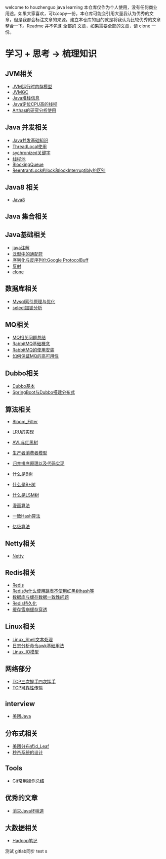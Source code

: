 welcome to houzhenguo java learning
本仓库仅作为个人使用，没有任何商业用途。如果大家喜欢，可以copy一份。本仓库可能会引用大量我认为优秀的文章，但是我都会标注文章的来源。建立本仓库的目的就是将我认为比较优秀的文章整合一下。Readme 并不包含 全部的 文章，如果需要全部的文章，请 clone 一份。

# 学习 + 思考 -> 梳理知识 

## JVM相关   
- [JVM运行时内存模型](./docs/jvm/jvm系列(一)内存结构.md)
- [JVMGC](./docs/jvm/jvm系列(二)GC.md)
- [Java堆栈信息](./docs/jvm/Java堆栈信息.md)
- [Java定位CPU高的线程](./docs/jvm/Java定位CPU高的线程.md)
- [Arthas的研究分析使用](./docs/jvm/Arthas的研究分析使用.md)

## Java 并发相关
- [Java并发基础知识](./docs/java/multithread/currentbase.md)
- [ThreadLocal使用](./docs/java/multithread/threadlocal.md)
- [sychronized关键字](./docs/java/multithread/synchronized.md)
- [线程池](./docs/java/multithread/threadpool.md)
- [BlockingQueue](./docs/java/multithread/BlockingQueue.md)
- [ReentrantLock的lock和lockInterruptibly的区别](./docs/java/multithread/ReentrantLock的lock和lockInterruptibly的区别.md)

## Java8 相关

- [Java8](./docs/java/java8/java8Tutotial.md)

## Java 集合相关

## Java基础相关

- [java注解](./docs/java/base/annotation.md)
- [泛型中的通配符](./docs/java/core/泛型中的通配符.md)
- [序列化与反序列化Google ProtocolBuff](./docs/java/core/序列化与反序列化.md)
- [反射](./docs/java/core/反射.md)
- [clone](./docs/java/core/clone.md)

## 数据库相关

- [Mysql索引原理与优化](./docs/db/mysql/mysql索引和sql调优.md)
- [select加锁分析](./docs/db/mysql/select加锁分析.md)

## MQ相关

- [MQ相关问题总结](./docs/mq/MQ常见问题总结.md)
- [RabbitMQ基础概念](./docs/mq/RabbitMQ基础概念.md)
- [RabbitMQ的使用安装](./docs/mq/RabbitMQ的使用安装.md)
- [如何保证MQ的高可用性](./docs/mq/如何保证MQ的高可用性.md)

## Dubbo相关
- [Dubbo基本](./docs/dubbo/dubbo.md)
- [SpringBoot与Dubbo搭建分布式](./docs/dubbo/springboot-dubbo.md)

## 算法相关
- [Bloom_Filter](./docs/datastructure/guava-bloom-filter.md)
- [LRU的实现](./docs/datastructure/LRU_MY.md)
- [AVL与红黑树](./docs/garbage/AVL与红黑树.md)
- [生产者消费者模型](./docs/garbage/生产者消费者模型.md)
- [归并排序原理以及代码实现](./docs/datastructure/sort/归并排序.md)
- [什么是B树](./docs/datastructure/tree/什么是B树.md)
- [什么是B+树](./docs/datastructure/tree/什么是B+树.md)
- [什么是LSM树](./docs/datastructure/tree/什么是LSM树.md)

- [漫画算法](./docs/datastructure/other/漫画算法.md)
- [一致Hash算法](./docs/datastructure/other/一致hash算法.md)

- [亿级算法](./docs/datastructure/bigdata/亿级算法.md)

## Netty相关

- [Netty](./docs/netty/netty到底是什么.md)

## Redis相关

- [Redis](./docs/redis/Redis.md)
- [Redis为什么使用跳表不使用红黑树hash等](./docs/redis/Redis为什么用跳表而不使用平衡树.md)
- [数据库与缓存数据一致性问题](./docs/redis/数据库与缓存数据一致性问题.md)
- [Redis持久化](./docs/redis/Redis持久化.md)
- [缓存雪崩缓存穿透](./docs/redis/缓存雪崩缓存穿透.md)


## Linux相关

- [Linux_Shell文本处理](./docs/linux/Linux_Shell文本处理.md)
- [日志分析命令awk基础用法](./docs/linux/日志分析命令awk基础用法.md)
- [Linux_IO模型](./docs/linux/IO模型.md)

## 网络部分

- [TCP三次握手四次挥手](./docs/net/TCP三次握手四次挥手.md)
- [TCP可靠性传输](./docs/net/TCP可靠性.md)

## interview

- [美团Java](./docs/niuke/meituan.md)

## 分布式相关

- [美团分布式id_Leaf](./docs/distributed/美团点评分布式ID_Leaf.md)
- [秒杀系统的设计](./docs/distributed/秒杀系统的设计.md)

## Tools

- [Git常用操作总结](./docs/tools/Git常用操作总结.md)

## 优秀的文章
- [消灭Java坏味道](./docs/articles/消灭Java代码的“坏味道”.md)

## 大数据相关

- [Hadoop笔记](./docs/bigdata/hadoop/Hadoop笔记.md)

测试 gitlab同步
test s